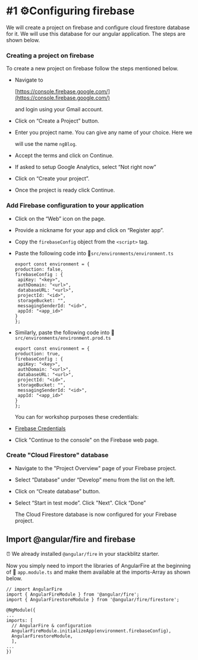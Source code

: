 # \#1 ⚙️Configuring firebase

We will create a project on firebase and configure cloud firestore database for it. We will use this database for our angular application. The steps are shown below.

### Creating a project on firebase

To create a new project on firebase follow the steps mentioned below.

* Navigate to

  [https://console.firebase.google.com/](https://console.firebase.google.com/)

  and login using your Gmail account.

* Click on “Create a Project” button.
* Enter you project name. You can give any name of your choice. Here we

  will use the name `ngBlog`.

* Accept the terms and click on Continue.
* If asked to setup Google Analytics, select “Not right now”
* Click on “Create your project”.
* Once the project is ready click Continue.

### Add Firebase configuration to your application

* Click on the “Web” icon on the page.
* Provide a nickname for your app and click on “Register app”. 
* Copy the `firebaseConfig` object from the `<script>` tag.
* Paste the following code into 📝`src/environments/environment.ts`

  ```text
  export const environment = {
  production: false,
  firebaseConfig : {
   apiKey: "<key>",
   authDomain: "<url>",
   databaseURL: "<url>",
   projectId: "<id>",
   storageBucket: "",
   messagingSenderId: "<id>",
   appId: "<app_id>"
  }
  };
  ```

* Similarly, paste the following code into 📝`src/environments/environment.prod.ts`

  ```text
  export const environment = {
  production: true,
  firebaseConfig : {
   apiKey: "<key>",
   authDomain: "<url>",
   databaseURL: "<url>",
   projectId: "<id>",
   storageBucket: "",
   messagingSenderId: "<id>",
   appId: "<app_id>"
  }
  };
  ```

  You can for workshop purposes these credentials:

* [Firebase Credentials](https://docs.google.com/document/d/16LAET8unKwy3kvZiCEWIj7q5IuEZokIeqby4KQt5wcQ/edit?usp=sharing)
* Click "Continue to the console" on the Firebase web page.

### Create "Cloud Firestore" database

* Navigate to the "Project Overview" page of your Firebase project. 
* Select “Database” under “Develop” menu from the list on the left.
* Click on “Create database” button. 
* Select “Start in test mode”. Click "Next". Click “Done”

  The Cloud Firestore database is now configured for your Firebase project.

## Import @angular/fire and firebase

⏰ We already installed `@angular/fire` in your stackblitz starter.

Now you simply need to import the libraries of AngularFire at the beginning of 📝 `app.module.ts` and make them available at the imports-Array as shown below.

```text
// import AngularFire
import { AngularFireModule } from '@angular/fire';
import { AngularFirestoreModule } from '@angular/fire/firestore';

@NgModule({
...
imports: [
  // AngularFire & configuration
  AngularFireModule.initializeApp(environment.firebaseConfig),
  AngularFirestoreModule,
  ],
...
})
```

